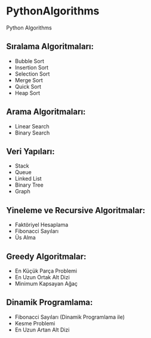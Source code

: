 # PythonAlgorithms

Python Algorithms

## Sıralama Algoritmaları:
- Bubble Sort
- Insertion Sort
- Selection Sort
- Merge Sort
- Quick Sort
- Heap Sort

## Arama Algoritmaları:
- Linear Search
- Binary Search

## Veri Yapıları:
- Stack
- Queue
- Linked List
- Binary Tree
- Graph

## Yineleme ve Recursive Algoritmalar:
- Faktöriyel Hesaplama
- Fibonacci Sayıları
- Üs Alma

## Greedy Algoritmalar:
- En Küçük Parça Problemi
- En Uzun Ortak Alt Dizi
- Minimum Kapsayan Ağaç

## Dinamik Programlama:
- Fibonacci Sayıları (Dinamik Programlama ile)
- Kesme Problemi
- En Uzun Artan Alt Dizi
